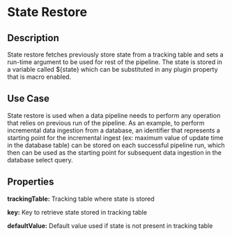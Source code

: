 # State Restore

 Description
 -----------
 State restore fetches previously store state from a tracking table and sets a run-time argument to be used for rest of the pipeline. The state is stored in a variable called ${state} which can
 be substituted in any plugin property that is macro enabled.


 Use Case
 --------

State restore is used when a data pipeline needs to perform any operation that relies on previous run of the pipeline.
As an example, to perform incremental data ingestion from a database, an identifier that represents a starting point for the incremental ingest (ex: maximum value of update time in the database table) can be stored
on each successful pipeline run, which then can be used as the starting point for subsequent data ingestion in the database select query.



 Properties
 ----------

**trackingTable:** Tracking table where state is stored

**key:** Key to retrieve state stored in tracking table

**defaultValue:** Default value used if state is not present in tracking table

